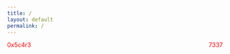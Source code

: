 ```yaml
---
title: /
layout: default
permalink: /
---
```

<style>
.center {
  display: block;
  margin-left: auto;
  margin-right: auto;
  width: 100%;
}
</style>
<script>
  if(/Android|webOS|iPhone|iPad|iPod|BlackBerry|IEMobile|Opera Mini/i.test(navigator.userAgent)){
  // MOBILE
document.write('<pre><div class="center">▒██   ██▒ ██████ ▄████▄  ▄▄▄      ██▀███ ▓█████ \n');
document.write('▒▒ █ █ ▒▒██    ▒▒██▀ ▀█ ▒████▄   ▓██ ▒ ██▓█   ▀ \n');
document.write('░░  █   ░ ▓██▄  ▒▓█    ▄▒██  ▀█▄ ▓██ ░▄█ ▒███   \n');
document.write(' ░ █ █ ▒  ▒   ██▒▓▓▄ ▄██░██▄▄▄▄██▒██▀▀█▄ ▒▓█  ▄ \n');
document.write('▒██▒ ▒██▒██████▒▒ ▓███▀ ░▓█   ▓██░██▓ ▒██░▒████▒\n');
document.write('▒▒ ░ ░▓ ▒ ▒▓▒ ▒ ░ ░▒ ▒  ░▒▒   ▓▒█░ ▒▓ ░▒▓░░ ▒░ ░\n');
document.write('░░   ░▒ ░ ░▒  ░ ░ ░  ▒    ▒   ▒▒ ░ ░▒ ░ ▒░░ ░  ░\n');
document.write(' ░    ░ ░  ░  ░ ░         ░   ▒    ░░   ░   ░   \n');
document.write(' ░    ░       ░ ░ ░           ░  ░  ░       ░  ░\n');
document.write(' ░                               \n</div></pre>');
}else{
  // DESKTOP
  
  
document.write('<pre><div class="center">                        .,,uod8B8bou,,.\n');
document.write('              ..,uod8BBBBBBBBBBBBBBBBRPFT?l!i:.\n');
document.write('         ,=m8BBBBBBBBBBBBBBBRPFT?!||||||||||||||\n');
document.write('         !...:!TVBBBRPFT||||||||||!!^^""'   ||||\n');
document.write('         !.......:!?|||||!!^^""'            ||||\n');
document.write('         !.........||||                     ||||\n');
document.write('         !.........||||  ##                 ||||\n');
document.write('         !.........||||                     ||||\n');
document.write('         !.........||||                     ||||\n');
document.write('         !.........||||                     ||||\n');
document.write('         !.........||||                     ||||\n');
document.write('         `.........||||                    ,||||\n');
document.write('          .;.......||||               _.-!!|||||\n');
document.write('   .,uodWBBBBb.....||||       _.-!!|||||||||!:"\n');
document.write('!YBBBBBBBBBBBBBBb..!|||:..-!!|||||||!iof68BBBBBb....\n'); 
document.write('!..YBBBBBBBBBBBBBBb!!||||||||!iof68BBBBBBRPFT?!::   `.\n');
document.write('!....YBBBBBBBBBBBBBBbaaitf68BBBBBBRPFT?!:::::::::     `.\n');
document.write('!......YBBBBBBBBBBBBBBBBBBBRPFT?!::::::;:!^"`;:::       `.  \n');
document.write('!........YBBBBBBBBBBRPFT?!::::::::::^^^...::::::;         iBBbo.\n');
document.write('`..........YBRPFT?!::::::::::::::::::::::::;iof68bo.      WBBBBbo.\n');
document.write('  `..........:::::::::::::::::::::::;iof688888888888b.     `YBBBP^'\n');
document.write('    `........::::::::::::::::;iof688888888888888888888b.     `\n');
document.write('      `......:::::::::;iof688888888888888888888888888888b.\n');
document.write('        `....:::;iof688888888888888888888888888888888899fT!  \n');
document.write('          `..::!8888888888888888888888888888888899fT|!^""   \n');
document.write('            `" !!988888888888888888888888899fT|!^"" \n');
document.write('                `!!8888888888888888899fT|!^""\n');
document.write('                  `!988888888899fT|!^""\n');
document.write('                    `!9899fT|!^""\n');
document.write('                      `!^""\n</div></pre>');
  
document.write('<pre><div class="center">  ██████  ▄████▄   ▄▄▄       ██▀███  ▓█████  ▄████▄   ██▀███   ▒█████   █     █\n');
document.write('▒██    ▒ ▒██▀ ▀█  ▒████▄    ▓██   ██▒▓█   ▀ ▒██▀ ▀█  ▓██ ▒ ██▒▒██▒  ██▒▓█░ █ ░█\n');
document.write('░ ▓██▄   ▒▓█    ▄ ▒██  ▀█▄  ▓██ ░▄█ ▒▒███   ▒▓█    ▄ ▓██ ░▄█ ▒▒██░  ██▒▒█░ █ ░█\n');
document.write('  ▒   ██▒▒▓▓▄ ▄██▒░██▄▄▄▄██ ▒██▀▀█▄  ▒▓█  ▄ ▒▓▓▄ ▄██▒▒██▀▀█▄  ▒██   ██░░█░ █ ░█\n');
document.write('▒██████▒▒▒ ▓███▀ ░ ▓█   ▓██▒░██▓ ▒██▒░▒████▒▒ ▓███▀ ░░██▓ ▒██▒░ ████▓▒░░░██▒██▓\n');
document.write('▒ ▒▓▒ ▒ ░░ ░▒ ▒  ░ ▒▒   ▓▒█░░ ▒▓ ░▒▓░░░ ▒░ ░░ ░▒ ▒  ░░ ▒▓ ░▒▓░░ ▒░▒░▒░ ░ ▓░▒ ▒ \n');
document.write('░ ░▒  ░ ░  ░  ▒     ▒   ▒▒ ░  ░▒ ░ ▒░ ░ ░  ░  ░  ▒     ░▒ ░ ▒░  ░ ▒ ▒░   ▒ ░ ░ \n');
document.write('░  ░  ░  ░          ░   ▒     ░░   ░    ░   ░          ░░   ░ ░ ░ ░ ▒    ░   ░ \n');
document.write('      ░  ░ ░            ░  ░   ░        ░  ░░ ░         ░         ░ ░      ░   \n');
document.write('         ░                                  ░                                  \n</div></pre>');
}
</script>

<div style="floar:left;color:red;display:inline-block;">0x5c4r3</div><div style="float:right;color:red;display:inline-block;">7337</div>

